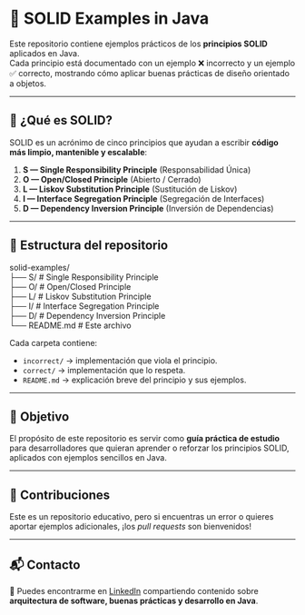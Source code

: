 # 🧩 SOLID Examples in Java

Este repositorio contiene ejemplos prácticos de los **principios SOLID** aplicados en Java.  
Cada principio está documentado con un ejemplo ❌ incorrecto y un ejemplo ✅ correcto, mostrando cómo aplicar buenas prácticas de diseño orientado a objetos.

---

## 📌 ¿Qué es SOLID?

SOLID es un acrónimo de cinco principios que ayudan a escribir **código más limpio, mantenible y escalable**:

1. **S — Single Responsibility Principle** (Responsabilidad Única)
2. **O — Open/Closed Principle** (Abierto / Cerrado)
3. **L — Liskov Substitution Principle** (Sustitución de Liskov)
4. **I — Interface Segregation Principle** (Segregación de Interfaces)
5. **D — Dependency Inversion Principle** (Inversión de Dependencias)

---

## 📂 Estructura del repositorio

solid-examples/  
├── S/ # Single Responsibility Principle  
├── O/ # Open/Closed Principle  
├── L/ # Liskov Substitution Principle  
├── I/ # Interface Segregation Principle  
├── D/ # Dependency Inversion Principle  
└── README.md # Este archivo  


Cada carpeta contiene:
- `incorrect/` → implementación que viola el principio.
- `correct/` → implementación que lo respeta.
- `README.md` → explicación breve del principio y sus ejemplos.

---

## 🚀 Objetivo

El propósito de este repositorio es servir como **guía práctica de estudio** para desarrolladores que quieran aprender o reforzar los principios SOLID, aplicados con ejemplos sencillos en Java.

---

## 🤝 Contribuciones

Este es un repositorio educativo, pero si encuentras un error o quieres aportar ejemplos adicionales, ¡los *pull requests* son bienvenidos!

---

## 📬 Contacto

📌 Puedes encontrarme en [LinkedIn](https://www.linkedin.com/in/rigoberto-miranda) compartiendo contenido sobre **arquitectura de software, buenas prácticas y desarrollo en Java**.  
